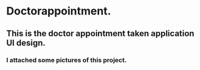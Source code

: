 # Doctorappointment.
## This is the doctor appointment taken application UI design.
### I attached some pictures of this project.


